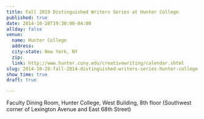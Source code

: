 ```yaml
---
title: Fall 2019 Distinguished Writers Series at Hunter College
published: true
date: 2014-10-28T19:30:00-04:00
allday: false
venue:
  name: Hunter College
  address: 
  city-state: New York, NY
  zip: 
  link: http://www.hunter.cuny.edu/creativewriting/calendar.shtml
slug: 2014-10-28-fall-2014-distinguished-writers-series-hunter-college
show_time: true
draft: true

---
```

Faculty Dining Room, Hunter College, West Building, 8th floor (Southwest corner of Lexington Avenue and East 68th Street)
